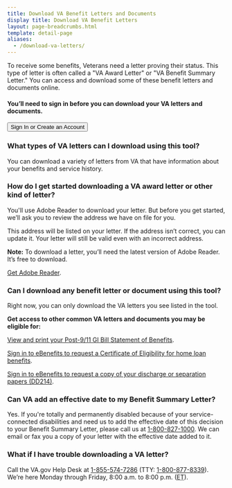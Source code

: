 ```yaml
---
title: Download VA Benefit Letters and Documents
display title: Download VA Benefit Letters
layout: page-breadcrumbs.html
template: detail-page
aliases:
  - /download-va-letters/
---
```


<div id='main'>
<div class="row" markdown="1">

<div class='va-introtext'>
To receive some benefits, Veterans need a letter proving their status. This type of letter is often called a "VA Award Letter" or "VA Benefit Summary Letter." You can access and download some of these benefit letters and documents online.
</div>

<div class="va-sign-in-alert usa-alert usa-alert-info">
  <div class="usa-alert-body">
    <h4 class="usa-alert-heading">You’ll need to sign in before you can download your VA letters and documents.</h4>
    <p class="usa-alert-text">
      <button class="usa-button-primary">Sign In or Create an Account</button>
    </p>
  </div>
</div>

<section>

### What types of VA letters can I download using this tool?

You can download a variety of letters from VA that have information about your benefits and service history.

</section>

### How do I get started downloading a VA award letter or other kind of letter?

You'll use Adobe Reader to download your letter. But before you get started, we’ll ask you to review the address we have on file for you.

This address will be listed on your letter. If the address isn’t correct, you can update it. Your letter will still be valid even with an incorrect address.

**Note:** To download a letter, you’ll need the latest version of Adobe Reader. It’s free to download.

[Get Adobe Reader](https://get.adobe.com/reader/).

</section>
<section>

### Can I download any benefit letter or document using this tool?

Right now, you can only download the VA letters you see listed in the tool.

**Get access to other common VA letters and documents you may be eligible for:**

[View and print your Post-9/11 GI Bill Statement of Benefits](/education/check-post-9-11-gi-bill-benefit-status).

[Sign in to eBenefits to request a Certificate of Eligibility for home loan benefits](https://eauth.va.gov/ebenefits/coe).

[Sign in to eBenefits to request a copy of your discharge or separation papers (DD214)](https://eauth.va.gov/ebenefits/DPRIS).

</section>
<section>

### Can VA add an effective date to my Benefit Summary Letter?

Yes. If you're totally and permanently disabled because of your service-connected disabilities and need us to add the effective date of this decision to your Benefit Summary Letter, please call us at <a href="tel:+18008271000">1-800-827-1000</a>. We can email or fax you a copy of your letter with the effective date added to it.
</section>

<section>

### What if I have trouble downloading a VA letter?

Call the VA.gov Help Desk at <a href="tel:+18555747286">1-855-574-7286</a> (TTY: <a href="tel:+18008778339">1-800-877-8339</a>).
We’re here Monday through Friday, 8:00 a.m. to 8:00 p.m. (<abbr title="eastern time">ET</abbr>).

</section>
</div>
</div>
<br>
<br>
<br>

<script src="https://standards.usa.gov/assets/js/vendor/uswds.min.js" type="text/javascript"></script>
